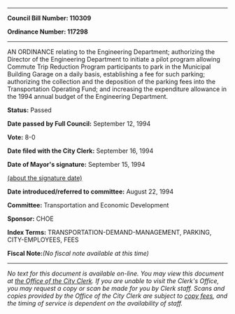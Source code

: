 

********

**Council Bill Number: 110309**
   
**Ordinance Number: 117298**
********

 AN ORDINANCE relating to the Engineering Department; authorizing the Director of the Engineering Department to initiate a pilot program allowing Commute Trip Reduction Program participants to park in the Municipal Building Garage on a daily basis, establishing a fee for such parking; authorizing the collection and the deposition of the parking fees into the Transportation Operating Fund; and increasing the expenditure allowance in the 1994 annual budget of the Engineering Department.

**Status:** Passed
   
**Date passed by Full Council:** September 12, 1994
   
**Vote:** 8-0
   
**Date filed with the City Clerk:** September 16, 1994
   
**Date of Mayor's signature:** September 15, 1994
   
[(about the signature date)](/~public/approvaldate.htm)
   
   
   
**Date introduced/referred to committee:** August 22, 1994
   
**Committee:** Transportation and Economic Development
   
**Sponsor:** CHOE
   
   
**Index Terms:** TRANSPORTATION-DEMAND-MANAGEMENT, PARKING, CITY-EMPLOYEES, FEES

**Fiscal Note:**_(No fiscal note available at this time)_
********

_No text for this document is available on-line. You may view this document at [the Office of the City Clerk](http://www.seattle.gov/leg/clerk/contactUs.htm). If you are unable to visit the Clerk's Office, you may request a copy or scan be made for you by Clerk staff. Scans and copies provided by the Office of the City Clerk are subject to [copy fees](http://clerk.seattle.gov/~public/clerkfees.htm), and the timing of service is dependent on the availability of staff._

